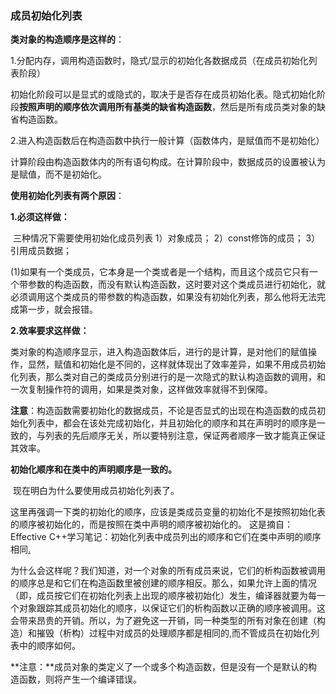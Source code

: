 ### 成员初始化列表

 **类对象的构造顺序是这样的**：

1.分配内存，调用构造函数时，隐式/显示的初始化各数据成员（在成员初始化列表阶段）

​    初始化阶段可以是显式的或隐式的，取决于是否存在成员初始化表。隐式初始化阶段**按照声明的顺序依次调用所有基类的缺省构造函数**，然后是所有成员类对象的缺省构造函数。

2.进入构造函数后在构造函数中执行一般计算（函数体内，是赋值而不是初始化）

​    计算阶段由构造函数体内的所有语句构成。在计算阶段中，数据成员的设置被认为是赋值，而不是初始化。

**使用初始化列表有两个原因**：

**1.必须这样做：**

​        三种情况下需要使用初始化成员列表         1）对象成员；         2）const修饰的成员； 
​        3）引用成员数据；

(1)如果有一个类成员，它本身是一个类或者是一个结构，而且这个成员它只有一个带参数的构造函数，而没有默认构造函数，这时要对这个类成员进行初始化，就必须调用这个类成员的带参数的构造函数，如果没有初始化列表，那么他将无法完成第一步，就会报错。



**2.效率要求这样做：**

​    类对象的构造顺序显示，进入构造函数体后，进行的是计算，是对他们的赋值操作，显然，赋值和初始化是不同的，这样就体现出了效率差异，如果不用成员初始化列表，那么类对自己的类成员分别进行的是一次隐式的默认构造函数的调用，和一次复制操作符的调用，如果是类对象，这样做效率就得不到保障。

​    **注意**：构造函数需要初始化的数据成员，不论是否显式的出现在构造函数的成员初始化列表中，都会在该处完成初始化，并且初始化的顺序和其在声明时的顺序是一致的，与列表的先后顺序无关，所以要特别注意，保证两者顺序一致才能真正保证其效率。

**初始化顺序和在类中的声明顺序是一致的。**

​    现在明白为什么要使用成员初始化列表了。

​    这里再强调一下类的初始化的顺序，应该是类成员变量的初始化不是按照初始化表的顺序被初始化的，而是按照在类中声明的顺序被初始化的。 
这是摘自：Effective C++学习笔记：初始化列表中成员列出的顺序和它们在类中声明的顺序相同[.](http://www.cppblog.com/xczhang/archive/2008/01/22/41613.html)

​    为什么会这样呢？我们知道，对一个对象的所有成员来说，它们的析构函数被调用的顺序总是和它们在构造函数里被创建的顺序相反。那么，如果允许上面的情况（即，成员按它们在初始化列表上出现的顺序被初始化）发生，编译器就要为每一个对象跟踪其成员初始化的顺序，以保证它们的析构函数以正确的顺序被调用。这会带来昂贵的开销。所以，为了避免这一开销，同一种类型的所有对象在创建（构造）和摧毁（析构）过程中对成员的处理顺序都是相同的,而不管成员在初始化列表中的顺序如何。



**注意：**成员对象的类定义了一个或多个构造函数，但是没有一个是默认的构造函数，则将产生一个编译错误。
